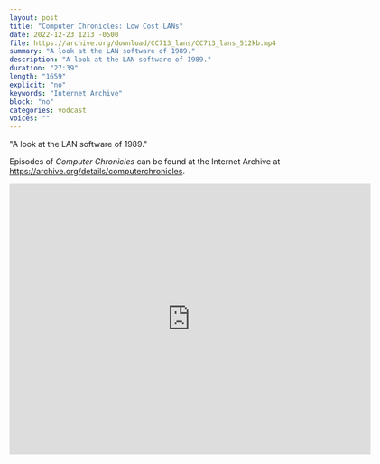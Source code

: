```yaml
---
layout: post
title: "Computer Chronicles: Low Cost LANs"
date: 2022-12-23 1213 -0500
file: https://archive.org/download/CC713_lans/CC713_lans_512kb.mp4
summary: "A look at the LAN software of 1989."
description: "A look at the LAN software of 1989."
duration: "27:39"
length: "1659"
explicit: "no" 
keywords: "Internet Archive"
block: "no" 
categories: vodcast
voices: ""
---
```


"A look at the LAN software of 1989."

Episodes of *Computer Chronicles* can be found at the Internet Archive at <https://archive.org/details/computerchronicles>.

<iframe src="https://archive.org/embed/CC713_lans" width="640" height="480" frameborder="0" webkitallowfullscreen="true" mozallowfullscreen="true" allowfullscreen></iframe>
